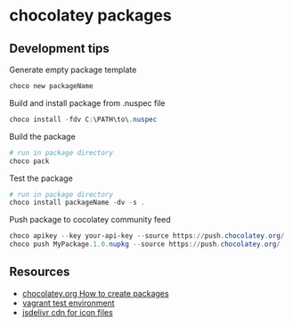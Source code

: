 # chocolatey packages

## Development tips

Generate empty package template

```powershell
choco new packageName
```

Build and install package from .nuspec file

```powershell
choco install -fdv C:\PATH\to\.nuspec
```

Build the package

```powershell
# run in package directory
choco pack
```

Test the package

```powershell
# run in package directory
choco install packageName -dv -s .
```

Push package to cocolatey community feed

```powershell
choco apikey --key your-api-key --source https://push.chocolatey.org/
choco push MyPackage.1.0.nupkg --source https://push.chocolatey.org/
```

## Resources

* [chocolatey.org How to create packages](https://chocolatey.org/docs/create-packages)
* [vagrant test environment](https://github.com/chocolatey/chocolatey-test-environment)
* [jsdelivr cdn for icon files](https://www.jsdelivr.com/)